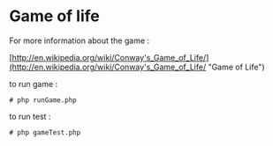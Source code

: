 Game of life
================

For more information about the game : 

[http://en.wikipedia.org/wiki/Conway's_Game_of_Life/](http://en.wikipedia.org/wiki/Conway's_Game_of_Life/ "Game of Life")

to run game :

`# php runGame.php`

to run test :

`# php gameTest.php`
